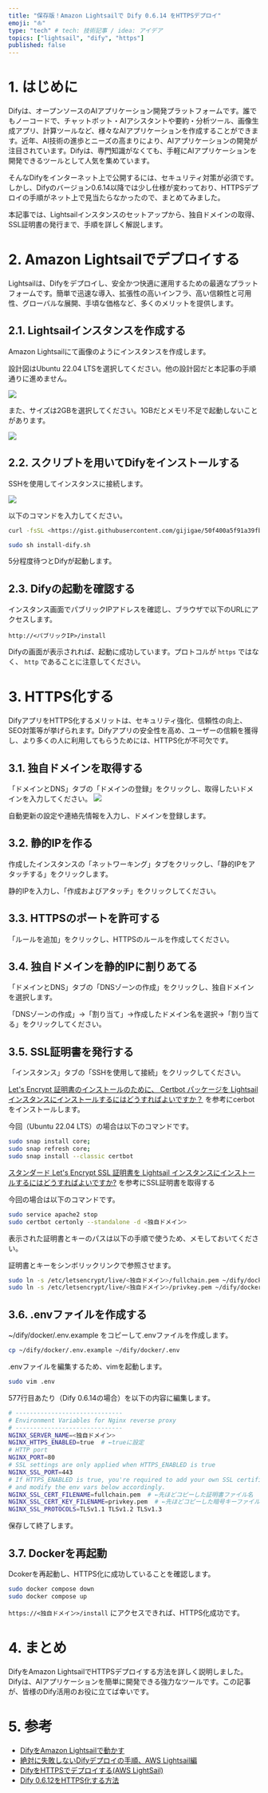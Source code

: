 ```yaml
---
title: "保存版！Amazon Lightsailで Dify 0.6.14 をHTTPSデプロイ"
emoji: "⛵"
type: "tech" # tech: 技術記事 / idea: アイデア
topics: ["lightsail", "dify", "https"]
published: false
---
```


# 1. はじめに

Difyは、オープンソースのAIアプリケーション開発プラットフォームです。誰でもノーコードで、チャットボット・AIアシスタントや要約・分析ツール、画像生成アプリ、計算ツールなど、様々なAIアプリケーションを作成することができます。近年、AI技術の進歩とニーズの高まりにより、AIアプリケーションの開発が注目されています。Difyは、専門知識がなくても、手軽にAIアプリケーションを開発できるツールとして人気を集めています。

そんなDifyをインターネット上で公開するには、セキュリティ対策が必須です。しかし、Difyのバージョン0.6.14以降では少し仕様が変わっており、HTTPSデプロイの手順がネット上で見当たらなかったので、まとめてみました。

本記事では、Lightsailインスタンスのセットアップから、独自ドメインの取得、SSL証明書の発行まで、手順を詳しく解説します。

# 2. Amazon Lightsailでデプロイする

Lightsailは、Difyをデプロイし、安全かつ快適に運用するための最適なプラットフォームです。簡単で迅速な導入、拡張性の高いインフラ、高い信頼性と可用性、グローバルな展開、手頃な価格など、多くのメリットを提供します。

## 2.1. Lightsailインスタンスを作成する

Amazon Lightsailにて画像のようにインスタンスを作成します。

設計図はUbuntu 22.04 LTSを選択してください。他の設計図だと本記事の手順通りに進めません。

![](/images/dcc1df0bacf1d8/1.png)

また、サイズは2GBを選択してください。1GBだとメモリ不足で起動しないことがあります。

![](/images/dcc1df0bacf1d8/2.png)

## 2.2. スクリプトを用いてDifyをインストールする

SSHを使用してインスタンスに接続します。

![](/images/dcc1df0bacf1d8/3.png)

以下のコマンドを入力してください。

```bash
curl -fsSL <https://gist.githubusercontent.com/gijigae/50f400a5f91a39fbf2f0d0a652a9c409/raw/install-dify.sh> -o install-dify.sh

sudo sh install-dify.sh
```

5分程度待つとDifyが起動します。

## 2.3. Difyの起動を確認する

インスタンス画面でパブリックIPアドレスを確認し、ブラウザで以下のURLにアクセスします。

`http://<パブリックIP>/install`

Difyの画面が表示されれば、起動に成功しています。プロトコルが `https` ではなく、 `http` であることに注意してください。

# 3. HTTPS化する

DifyアプリをHTTPS化するメリットは、セキュリティ強化、信頼性の向上、SEO対策等が挙げられます。Difyアプリの安全性を高め、ユーザーの信頼を獲得し、より多くの人に利用してもらうためには、HTTPS化が不可欠です。

## 3.1. 独自ドメインを取得する

「ドメインとDNS」タブの「ドメインの登録」をクリックし、取得したいドメインを入力してください。
![](/images/dcc1df0bacf1d8/4.png)

自動更新の設定や連絡先情報を入力し、ドメインを登録します。

## 3.2. 静的IPを作る

作成したインスタンスの「ネットワーキング」タブをクリックし、「静的IPをアタッチする」をクリックします。

静的IPを入力し、「作成およびアタッチ」をクリックしてください。

## 3.3. HTTPSのポートを許可する

「ルールを追加」をクリックし、HTTPSのルールを作成してください。

## 3.4. 独自ドメインを静的IPに割りあてる

「ドメインとDNS」タブの「DNSゾーンの作成」をクリックし、独自ドメインを選択します。

「DNSゾーンの作成」→「割り当て」→作成したドメイン名を選択→「割り当てる」をクリックしてください。


## 3.5. SSL証明書を発行する

「インスタンス」タブの「SSHを使用して接続」をクリックしてください。

[Let's Encrypt 証明書のインストールのために、 Certbot パッケージを Lightsail インスタンスにインストールするにはどうすればよいですか？](https://repost.aws/ja/knowledge-center/lightsail-install-certbot-package) を参考にcerbotをインストールします。

今回（Ubuntu 22.04 LTS）の場合は以下のコマンドです。

```bash
sudo snap install core;
sudo snap refresh core;
sudo snap install --classic certbot
```

[スタンダード Let's Encrypt SSL 証明書を Lightsail インスタンスにインストールするにはどうすればよいですか?](https://repost.aws/ja/knowledge-center/lightsail-standard-ssl-certificate) を参考にSSL証明書を取得する

今回の場合は以下のコマンドです。

```bash
sudo service apache2 stop
sudo certbot certonly --standalone -d <独自ドメイン>
```

表示された証明書とキーのパスは以下の手順で使うため、メモしておいてください。

証明書とキーをシンボリックリンクで参照させます。

```bash
sudo ln -s /etc/letsencrypt/live/<独自ドメイン>/fullchain.pem ~/dify/docker/nginx/ssl/fullchain.pem
sudo ln -s /etc/letsencrypt/live/<独自ドメイン>/privkey.pem ~/dify/docker/nginx/ssl/privkey.pem
```


## 3.6. .envファイルを作成する

~/dify/docker/.env.example をコピーして.envファイルを作成します。

```bash
cp ~/dify/docker/.env.example ~/dify/docker/.env
```

.envファイルを編集するため、vimを起動します。

```bash
sudo vim .env
```

577行目あたり（Dify 0.6.14の場合）を以下の内容に編集します。

```bash
# ------------------------------
# Environment Variables for Nginx reverse proxy
# ------------------------------
NGINX_SERVER_NAME=<独自ドメイン>
NGINX_HTTPS_ENABLED=true  # ←trueに設定
# HTTP port
NGINX_PORT=80
# SSL settings are only applied when HTTPS_ENABLED is true
NGINX_SSL_PORT=443
# If HTTPS_ENABLED is true, you're required to add your own SSL certificates/keys to the `/nginx/ssl` directory
# and modify the env vars below accordingly.
NGINX_SSL_CERT_FILENAME=fullchain.pem  # ←先ほどコピーした証明書ファイル名
NGINX_SSL_CERT_KEY_FILENAME=privkey.pem  # ←先ほどコピーした暗号キーファイル名
NGINX_SSL_PROTOCOLS=TLSv1.1 TLSv1.2 TLSv1.3
```

保存して終了します。

## 3.7. Dockerを再起動

Dcokerを再起動し、HTTPS化に成功していることを確認します。

```bash
sudo docker compose down
sudo docker compose up
```

`https://<独自ドメイン>/install` にアクセスできれば、HTTPS化成功です。

# 4. まとめ

DifyをAmazon LightsailでHTTPSデプロイする方法を詳しく説明しました。Difyは、AIアプリケーションを簡単に開発できる強力なツールです。この記事が、皆様のDify活用のお役に立てば幸いです。

# 5. 参考

- [DifyをAmazon Lightsailで動かす](https://qiita.com/hideki/items/5f76901ad790c8c14d6d)
- [絶対に失敗しないDifyデプロイの手順、AWS Lightsail編](https://note.com/sangmin/n/nbb4db69784e8)
- [DifyをHTTPSでデプロイする(AWS LightSail)](https://zenn.dev/shoheiweb/articles/f5627d03019620)
- [Dify 0.6.12をHTTPS化する方法](https://note.com/hisaki_nambu/n/nbb02fd2e1113)
